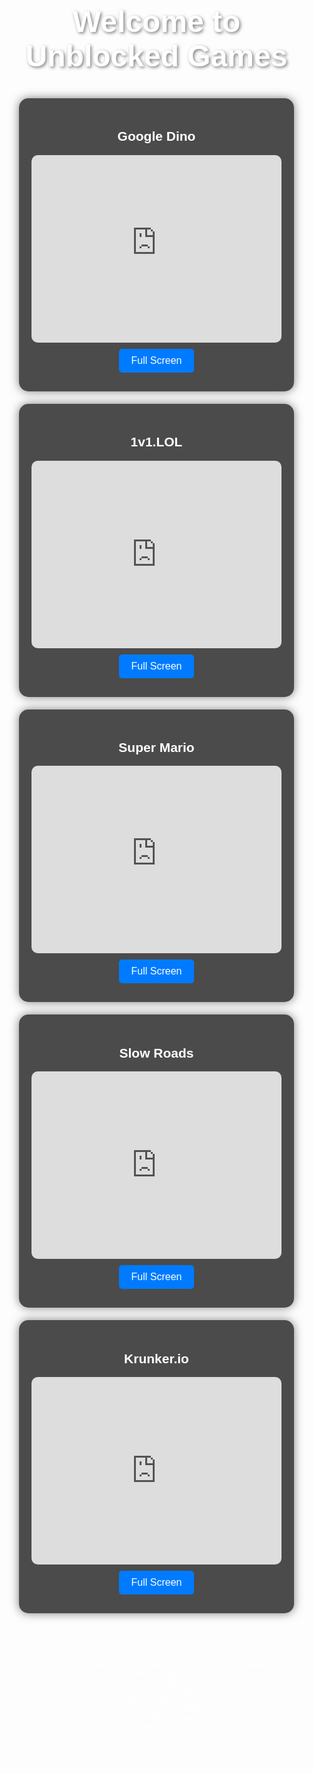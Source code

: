 <!DOCTYPE html>
<html lang="en">
<head>
    <meta charset="UTF-8">
    <meta name="viewport" content="width=device-width, initial-scale=1.0">
    <title>Unblocked Games</title>
    <style>
        body {
            font-family: Arial, sans-serif;
            text-align: center;
            margin: 0;
            padding: 0;
            background-image: url('https://images.unsplash.com/photo-1534796636912-3b95b3ab5986?ixlib=rb-1.2.1&auto=format&fit=crop&w=1950&q=80'); /* Cool gaming background */
            background-size: cover;
            background-position: center;
            background-attachment: fixed;
            color: white;
        }
        h1 {
            font-size: 3rem;
            margin: 20px 0;
            text-shadow: 2px 2px 5px rgba(0, 0, 0, 0.5);
        }
        .game-container {
            display: flex;
            justify-content: center;
            flex-wrap: wrap;
            gap: 20px;
            padding: 20px;
        }
        .game {
            background: rgba(0, 0, 0, 0.7); /* Semi-transparent black background */
            padding: 20px;
            border-radius: 15px;
            box-shadow: 0 0 15px rgba(0, 0, 0, 0.5);
            width: 400px;
            transition: transform 0.3s ease, box-shadow 0.3s ease;
        }
        .game:hover {
            transform: scale(1.05);
            box-shadow: 0 0 20px rgba(0, 0, 0, 0.8);
        }
        iframe {
            width: 100%;
            height: 300px;
            border: none;
            border-radius: 10px;
        }
        .fullscreen-btn {
            display: block;
            margin: 10px auto;
            padding: 10px 20px;
            background-color: #007bff;
            color: white;
            border: none;
            border-radius: 5px;
            cursor: pointer;
            font-size: 1rem;
            transition: background-color 0.3s ease;
        }
        .fullscreen-btn:hover {
            background-color: #0056b3;
        }
    </style>
</head>
<body>
    <h1>Welcome to Unblocked Games</h1>
    <div class="game-container">
        <div class="game">
            <h2>Google Dino</h2>
            <iframe id="game1" src="https://chromedino.com/m/" title="Google Dino"></iframe>
            <button class="fullscreen-btn" onclick="toggleFullScreen('game1')">Full Screen</button>
        </div>
        <div class="game">
            <h2>1v1.LOL</h2>
            <iframe id="game2" src="https://1v1.lol/" title="1v1 LOL"></iframe>
            <button class="fullscreen-btn" onclick="toggleFullScreen('game2')">Full Screen</button>
        </div>
        <div class="game">
            <h2>Super Mario</h2>
            <iframe id="game3" src="https://supermarioemulator.com/mario.php" title="Super Mario"></iframe>
            <button class="fullscreen-btn" onclick="toggleFullScreen('game3')">Full Screen</button>
        </div>
        <div class="game">
            <h2>Slow Roads</h2>
            <iframe id="game4" src="https://slowroads.io/" title="Slow Roads"></iframe>
            <button class="fullscreen-btn" onclick="toggleFullScreen('game4')">Full Screen</button>
        </div>
        <div class="game">
            <h2>Krunker.io</h2>
            <iframe id="game5" src="https://krunker.io/" title="Krunker.io"></iframe>
            <button class="fullscreen-btn" onclick="toggleFullScreen('game5')">Full Screen</button>
        </div>
    </div>

    <script>
        // Full-Screen Function
        function toggleFullScreen(elementId) {
            const element = document.getElementById(elementId);
            if (element.requestFullscreen) {
                element.requestFullscreen();
            } else if (element.mozRequestFullScreen) {
                element.mozRequestFullScreen();
            } else if (element.webkitRequestFullscreen) {
                element.webkitRequestFullscreen();
            } else if (element.msRequestFullscreen) {
                element.msRequestFullscreen();
            }
        }
    </script>
</body>
</html>
